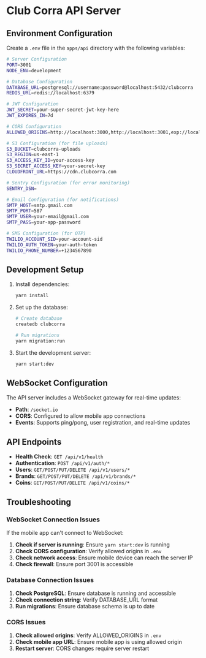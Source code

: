 # Club Corra API Server

## Environment Configuration

Create a `.env` file in the `apps/api` directory with the following variables:

```bash
# Server Configuration
PORT=3001
NODE_ENV=development

# Database Configuration
DATABASE_URL=postgresql://username:password@localhost:5432/clubcorra
REDIS_URL=redis://localhost:6379

# JWT Configuration
JWT_SECRET=your-super-secret-jwt-key-here
JWT_EXPIRES_IN=7d

# CORS Configuration
ALLOWED_ORIGINS=http://localhost:3000,http://localhost:3001,exp://localhost:8081

# S3 Configuration (for file uploads)
S3_BUCKET=clubcorra-uploads
S3_REGION=us-east-1
S3_ACCESS_KEY_ID=your-access-key
S3_SECRET_ACCESS_KEY=your-secret-key
CLOUDFRONT_URL=https://cdn.clubcorra.com

# Sentry Configuration (for error monitoring)
SENTRY_DSN=

# Email Configuration (for notifications)
SMTP_HOST=smtp.gmail.com
SMTP_PORT=587
SMTP_USER=your-email@gmail.com
SMTP_PASS=your-app-password

# SMS Configuration (for OTP)
TWILIO_ACCOUNT_SID=your-account-sid
TWILIO_AUTH_TOKEN=your-auth-token
TWILIO_PHONE_NUMBER=+1234567890
```

## Development Setup

1. Install dependencies:
   ```bash
   yarn install
   ```

2. Set up the database:
   ```bash
   # Create database
   createdb clubcorra
   
   # Run migrations
   yarn migration:run
   ```

3. Start the development server:
   ```bash
   yarn start:dev
   ```

## WebSocket Configuration

The API server includes a WebSocket gateway for real-time updates:

- **Path**: `/socket.io`
- **CORS**: Configured to allow mobile app connections
- **Events**: Supports ping/pong, user registration, and real-time updates

## API Endpoints

- **Health Check**: `GET /api/v1/health`
- **Authentication**: `POST /api/v1/auth/*`
- **Users**: `GET/POST/PUT/DELETE /api/v1/users/*`
- **Brands**: `GET/POST/PUT/DELETE /api/v1/brands/*`
- **Coins**: `GET/POST/PUT/DELETE /api/v1/coins/*`

## Troubleshooting

### WebSocket Connection Issues

If the mobile app can't connect to WebSocket:

1. **Check if server is running**: Ensure `yarn start:dev` is running
2. **Check CORS configuration**: Verify allowed origins in `.env`
3. **Check network access**: Ensure mobile device can reach the server IP
4. **Check firewall**: Ensure port 3001 is accessible

### Database Connection Issues

1. **Check PostgreSQL**: Ensure database is running and accessible
2. **Check connection string**: Verify DATABASE_URL format
3. **Run migrations**: Ensure database schema is up to date

### CORS Issues

1. **Check allowed origins**: Verify ALLOWED_ORIGINS in `.env`
2. **Check mobile app URL**: Ensure mobile app is using allowed origin
3. **Restart server**: CORS changes require server restart
